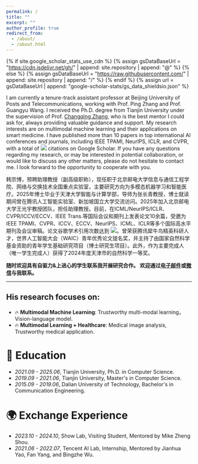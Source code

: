 ```yaml
---
permalink: /
title: ""
excerpt: ""
author_profile: true
redirect_from: 
  - /about/
  - /about.html
---
```


{% if site.google_scholar_stats_use_cdn %}
{% assign gsDataBaseUrl = "https://cdn.jsdelivr.net/gh/" | append: site.repository | append: "@" %}
{% else %}
{% assign gsDataBaseUrl = "https://raw.githubusercontent.com/" | append: site.repository | append: "/" %}
{% endif %}
{% assign url = gsDataBaseUrl | append: "google-scholar-stats/gs_data_shieldsio.json" %}

<span class='anchor' id='about-me'></span>

I am currently a tenure-track assistant professor at Beijing University of Posts and Telecommunications, working with Prof. Ping Zhang and Prof. Guangyu Wang. I received the Ph.D. degree from Tianjin University under the supervision of Prof. [Changqing Zhang](https://cic.tju.edu.cn/faculty/zhangchangqing/research.html), who is the best mentor I could ask for, always providing valuable guidance and support. My research interests are on multimodal machine learning and their applications on smart medicine. I have published more than 10 papers in top international AI conferences and journals, including IEEE TPAMI, NeurIPS, ICLR, and CVPR, with a total of <a href='https://scholar.google.com/citations?user=F2BBkQEAAAAJ'><img src="https://img.shields.io/endpoint?url={{ url | url_encode }}&logo=Google%20Scholar&labelColor=f6f6f6&color=9cf&style=flat&label=citations"></a> citations on Google Scholar. If you have any questions regarding my research, or may be interested in potential collaboration, or would like to discuss any other matters, please do not hesitate to contact me. I look forward to the opportunity to cooperate with you.


韩宗博，预聘助理教授（副高级职称），现任职于北京邮电大学信息与通信工程学院、网络与交换技术全国重点实验室，主要研究方向为多模态机器学习和智能医疗。2025年博士毕业于天津大学智能与计算学部，导师为张长青教授，博士就读期间曾在腾讯人工智能实验室、新加坡国立大学交流访问。2025年加入北京邮电大学王光宇教授团队，担任助理教授。目前，在ICML/NeurIPS/ICLR、CVPR/ICCV/ECCV、IEEE Trans.等国际会议和期刊上发表论文10余篇，受邀为IEEE TPAMI、CVPR、ICCV、ECCV、NeurIPS、ICML、ICLR等多个国际高水平期刊及会议审稿。论文谷歌学术引用次数达到 <a href='https://scholar.google.com/citations?user=F2BBkQEAAAAJ'><img src="https://img.shields.io/endpoint?url={{ url | url_encode }}&logo=Google%20Scholar&labelColor=f6f6f6&color=9cf&style=flat&label=citations"></a>。曾荣获腾讯犀牛鸟精英科研人才，世界人工智能大会（WAIC）青年优秀论文提名奖，并主持了由国家自然科学基金资助的青年学生基础研究项目（博士研究生项目）。此外，作为主要完成人（唯一学生完成人）获得了2024年度天津市的自然科学一等奖。

**随时欢迎具有自驱力&上进心的学生联系我开展研究合作。 欢迎通过<a href="mailto:zongbo@tju.edu.cn">电子邮件</a>或<a href="https://han-zongbo.github.io/images/wechat.png">微信</a>与我联系。**

****
## His research focuses on: 
* 🔥 **Multimodal Machine Learning**: Trustworthy multi-modal learning，Vision-language model.
* 🔥 **Multimodal Learning + Healthcare**:  Medical image analysis, Trustworthy medical application.



# 📖 Education
- *2021.09 - 2025.06*, Tianjin University, Ph.D. in Computer Science.
- *2019.09 - 2021.06*, Tianjin University, Master's in Computer Science.
- *2015.09 - 2019.06*, Dalian University of Technology, Bachelor's in Communication Engineering.

# 🌍 Exchange Experience
- *2023.10 - 2024.10*, Show Lab, Visiting Student, Mentored by Mike Zheng Shou.
- *2021.06 - 2022.07*, Tencent AI Lab, Internship, Mentored by Jianhua Yao, Fan Yang, and Bingzhe Wu.
